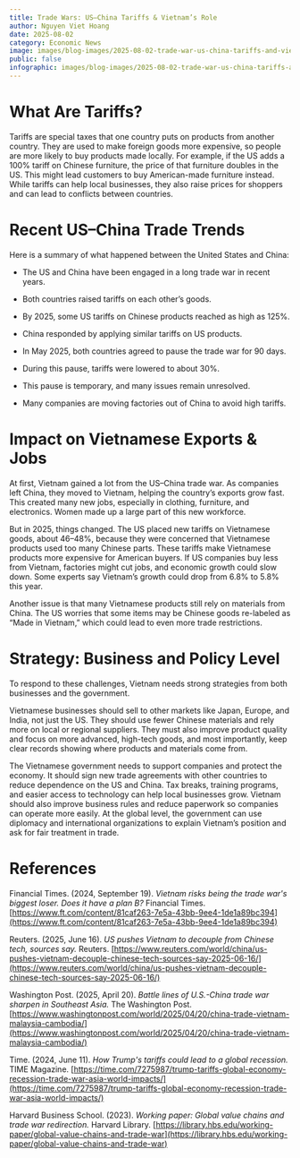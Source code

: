 ```yaml
---
title: Trade Wars: US–China Tariffs & Vietnam’s Role
author: Nguyen Viet Hoang
date: 2025-08-02
category: Economic News
image: images/blog-images/2025-08-02-trade-war-us-china-tariffs-and-vietnams-role/post-image.png
public: false
infographic: images/blog-images/2025-08-02-trade-war-us-china-tariffs-and-vietnams-role/infographic.png
---
```

# What Are Tariffs?

Tariffs are special taxes that one country puts on products from another country. They are used to make foreign goods more expensive, so people are more likely to buy products made locally. For example, if the US adds a 100% tariff on Chinese furniture, the price of that furniture doubles in the US. This might lead customers to buy American-made furniture instead. While tariffs can help local businesses, they also raise prices for shoppers and can lead to conflicts between countries.

# Recent US–China Trade Trends

Here is a summary of what happened between the United States and China:

* The US and China have been engaged in a long trade war in recent years.

* Both countries raised tariffs on each other’s goods.

* By 2025, some US tariffs on Chinese products reached as high as 125%.

* China responded by applying similar tariffs on US products.

* In May 2025, both countries agreed to pause the trade war for 90 days.

* During this pause, tariffs were lowered to about 30%.

* This pause is temporary, and many issues remain unresolved.

* Many companies are moving factories out of China to avoid high tariffs.

# Impact on Vietnamese Exports & Jobs

At first, Vietnam gained a lot from the US–China trade war. As companies left China, they moved to Vietnam, helping the country’s exports grow fast. This created many new jobs, especially in clothing, furniture, and electronics. Women made up a large part of this new workforce.

But in 2025, things changed. The US placed new tariffs on Vietnamese goods, about 46–48%, because they were concerned that Vietnamese products used too many Chinese parts. These tariffs make Vietnamese products more expensive for American buyers. If US companies buy less from Vietnam, factories might cut jobs, and economic growth could slow down. Some experts say Vietnam’s growth could drop from 6.8% to 5.8% this year.

Another issue is that many Vietnamese products still rely on materials from China. The US worries that some items may be Chinese goods re-labeled as “Made in Vietnam,” which could lead to even more trade restrictions.

# Strategy: Business and Policy Level

To respond to these challenges, Vietnam needs strong strategies from both businesses and the government.

Vietnamese businesses should sell to other markets like Japan, Europe, and India, not just the US. They should use fewer Chinese materials and rely more on local or regional suppliers. They must also improve product quality and focus on more advanced, high-tech goods, and most importantly, keep clear records showing where products and materials come from.

The Vietnamese government needs to support companies and protect the economy. It should sign new trade agreements with other countries to reduce dependence on the US and China. Tax breaks, training programs, and easier access to technology can help local businesses grow. Vietnam should also improve business rules and reduce paperwork so companies can operate more easily. At the global level, the government can use diplomacy and international organizations to explain Vietnam’s position and ask for fair treatment in trade.

# References

Financial Times. (2024, September 19). *Vietnam risks being the trade war's biggest loser. Does it have a plan B?* Financial Times. [https://www.ft.com/content/81caf263-7e5a-43bb-9ee4-1de1a89bc394](https://www.ft.com/content/81caf263-7e5a-43bb-9ee4-1de1a89bc394)

Reuters. (2025, June 16). *US pushes Vietnam to decouple from Chinese tech, sources say.* Reuters. [https://www.reuters.com/world/china/us-pushes-vietnam-decouple-chinese-tech-sources-say-2025-06-16/](https://www.reuters.com/world/china/us-pushes-vietnam-decouple-chinese-tech-sources-say-2025-06-16/)

Washington Post. (2025, April 20). *Battle lines of U.S.-China trade war sharpen in Southeast Asia.* The Washington Post. [https://www.washingtonpost.com/world/2025/04/20/china-trade-vietnam-malaysia-cambodia/](https://www.washingtonpost.com/world/2025/04/20/china-trade-vietnam-malaysia-cambodia/)

Time. (2024, June 11). *How Trump's tariffs could lead to a global recession.* TIME Magazine. [https://time.com/7275987/trump-tariffs-global-economy-recession-trade-war-asia-world-impacts/](https://time.com/7275987/trump-tariffs-global-economy-recession-trade-war-asia-world-impacts/)

Harvard Business School. (2023). *Working paper: Global value chains and trade war redirection.* Harvard Library. [https://library.hbs.edu/working-paper/global-value-chains-and-trade-war](https://library.hbs.edu/working-paper/global-value-chains-and-trade-war)
